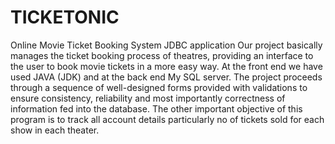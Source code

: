 # TICKETONIC
Online Movie Ticket Booking System JDBC application
Our project basically manages the ticket booking process of theatres, providing an interface to the user to book movie tickets in a more easy way. At the front end we have used JAVA (JDK) and at the back end My SQL server. The project proceeds through a sequence of well-designed forms provided with validations to ensure consistency, reliability and most importantly correctness of information fed into the database. The other important objective of this program is to track all account details particularly no of tickets sold for each show in each theater.
